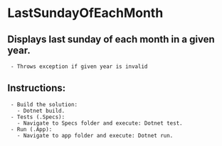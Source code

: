 # LastSundayOfEachMonth
  ## Displays last sunday of each month in a given year.
     - Throws exception if given year is invalid
     
  ## Instructions:
     - Build the solution: 
       - Dotnet build.
     - Tests (.Specs):
       - Navigate to Specs folder and execute: Dotnet test.
     - Run (.App):
       - Navigate to app folder and execute: Dotnet run.
